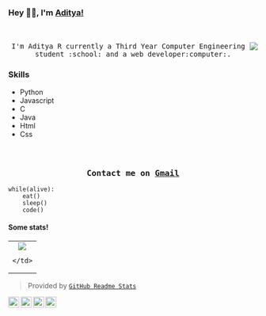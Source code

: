 ### Hey 👋🏽, I'm [Aditya!](https://mini-portfolio.netlify.app/) 

<p align="center">
  <br><br>
  <samp>
    <img align="right" src="https://media.giphy.com/media/USV0ym3bVWQJJmNu3N/giphy.gif">
I'm Aditya R currently a Third Year Computer Engineering student <a href="http://www.siesgst.edu.in/" target="_blank"></a> :school: and a web developer:computer:. 
  </samp>  
</p>

### Skills  
- Python
- Javascript
- C
- Java
- Html
- Css


<h3 align="center">
  <samp>
  <br><br>Contact me on <a href="mailto:aditya14iyer@gmail.com">Gmail</a> 
  
  </samp>
</h3>

```
while(alive):
    eat()
    sleep()
    code()
```
#### Some stats!

<table>
  
  <tr>
    <td align="center" style="padding=0;width=50%;">
      <img align="center" style="padding=0;" src="https://grs.quantumly.dev/api/?username=Adi142857&show_icons=true&title_color=4F8CC9&text_color=9f9f9f&bg_color=00000000&hide_border=true&icon_color=4F8CC9&hide_title=true&count_private=true" />

 
    </td>
    
  </tr>
</table>

> Provided by [`GitHub Readme Stats`]

[`GitHub Readme Stats`]: https://github.com/anuraghazra/github-readme-stats


<a href="https://twitter.com/Aditya66040684">
  <img align="left" alt="Aditya Ramakrishnan | Twitter" width="22px" src="https://cdn.jsdelivr.net/npm/simple-icons@v3/icons/twitter.svg" />
</a>

<a href="https://www.linkedin.com/in/aditya-ramakrishnan-49bb831a9/">
  <img align="left" alt="Aditya Linkedin" width="22px" src="https://cdn.jsdelivr.net/npm/simple-icons@v3/icons/linkedin.svg" />
</a>

<a href="https://leetcode.com/Adi142857/">
  <img align="left" alt="Aditya Leetcode" width="22px" src="https://cdn.jsdelivr.net/npm/simple-icons@v3/icons/leetcode.svg" />
</a>

<a href="https://www.instagram.com/adi1402_/">
  <img align="left" alt="Aditya instagram" width="22px" src="https://cdn.jsdelivr.net/npm/simple-icons@v3/icons/instagram.svg" />
</a>

<br />
<br />
